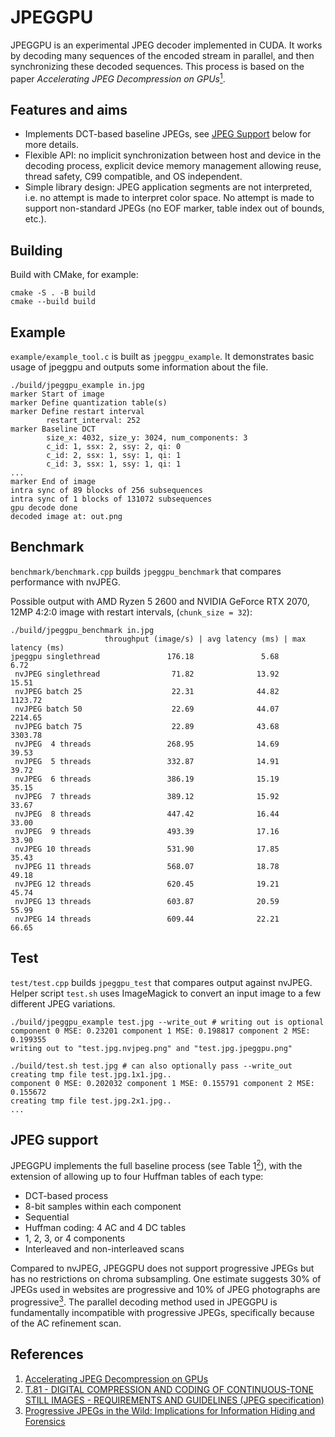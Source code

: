 # JPEGGPU

JPEGGPU is an experimental JPEG decoder implemented in CUDA. It works by decoding many sequences of the encoded stream in parallel, and then synchronizing these decoded sequences. This process is based on the paper _Accelerating JPEG Decompression on GPUs_[<sup>1</sup>](#references).

## Features and aims

- Implements DCT-based baseline JPEGs, see [JPEG Support](#jpeg-support) below for more details.
- Flexible API: no implicit synchronization between host and device in the decoding process, explicit device memory management allowing reuse, thread safety, C99 compatible, and OS independent.
- Simple library design: JPEG application segments are not interpreted, i.e. no attempt is made to interpret color space. No attempt is made to support non-standard JPEGs (no EOF marker, table index out of bounds, etc.).

## Building

Build with CMake, for example:

```shell
cmake -S . -B build
cmake --build build
```

## Example

`example/example_tool.c` is built as `jpeggpu_example`. It demonstrates basic usage of jpeggpu and outputs some information about the file.

```shell
./build/jpeggpu_example in.jpg
marker Start of image
marker Define quantization table(s)
marker Define restart interval
        restart_interval: 252
marker Baseline DCT
        size_x: 4032, size_y: 3024, num_components: 3
        c_id: 1, ssx: 2, ssy: 2, qi: 0
        c_id: 2, ssx: 1, ssy: 1, qi: 1
        c_id: 3, ssx: 1, ssy: 1, qi: 1
...
marker End of image
intra sync of 89 blocks of 256 subsequences
intra sync of 1 blocks of 131072 subsequences
gpu decode done
decoded image at: out.png
```

## Benchmark

`benchmark/benchmark.cpp` builds `jpeggpu_benchmark` that compares performance with nvJPEG.

Possible output with AMD Ryzen 5 2600 and NVIDIA GeForce RTX 2070, 12MP 4:2:0 image with restart intervals, (`chunk_size = 32`):

```shell
./build/jpeggpu_benchmark in.jpg
                     throughput (image/s) | avg latency (ms) | max latency (ms)
jpeggpu singlethread               176.18               5.68               6.72
 nvJPEG singlethread                71.82              13.92              15.51
 nvJPEG batch 25                    22.31              44.82            1123.72
 nvJPEG batch 50                    22.69              44.07            2214.65
 nvJPEG batch 75                    22.89              43.68            3303.78
 nvJPEG  4 threads                 268.95              14.69              39.53
 nvJPEG  5 threads                 332.87              14.91              39.72
 nvJPEG  6 threads                 386.19              15.19              35.15
 nvJPEG  7 threads                 389.12              15.92              33.67
 nvJPEG  8 threads                 447.42              16.44              33.00
 nvJPEG  9 threads                 493.39              17.16              33.90
 nvJPEG 10 threads                 531.90              17.85              35.43
 nvJPEG 11 threads                 568.07              18.78              49.18
 nvJPEG 12 threads                 620.45              19.21              45.74
 nvJPEG 13 threads                 603.87              20.59              55.99
 nvJPEG 14 threads                 609.44              22.21              66.65
```

## Test

`test/test.cpp` builds `jpeggpu_test` that compares output against nvJPEG. Helper script `test.sh` uses ImageMagick to convert an input image to a few different JPEG variations.

```shell
./build/jpeggpu_example test.jpg --write_out # writing out is optional
component 0 MSE: 0.23201 component 1 MSE: 0.198817 component 2 MSE: 0.199355
writing out to "test.jpg.nvjpeg.png" and "test.jpg.jpeggpu.png"

./build/test.sh test.jpg # can also optionally pass --write_out
creating tmp file test.jpg.1x1.jpg..
component 0 MSE: 0.202032 component 1 MSE: 0.155791 component 2 MSE: 0.155672 
creating tmp file test.jpg.2x1.jpg..
...
```

## JPEG support

JPEGGPU implements the full baseline process (see Table 1[<sup>2</sup>](#references)), with the extension of allowing up to four Huffman tables of each type:

- DCT-based process
- 8-bit samples within each component
- Sequential
- Huffman coding: 4 AC and 4 DC tables
- 1, 2, 3, or 4 components
- Interleaved and non-interleaved scans

Compared to nvJPEG, JPEGGPU does not support progressive JPEGs but has no restrictions on chroma subsampling. One estimate suggests 30% of JPEGs used in websites are progressive and 10% of JPEG photographs are progressive[<sup>3</sup>](#references). The parallel decoding method used in JPEGGPU is fundamentally incompatible with progressive JPEGs, specifically because of the AC refinement scan.

## References

1. [Accelerating JPEG Decompression on GPUs](https://arxiv.org/abs/2111.09219)
2. [T.81 - DIGITAL COMPRESSION AND CODING OF CONTINUOUS-TONE STILL IMAGES - REQUIREMENTS AND GUIDELINES (JPEG specification)](https://www.w3.org/Graphics/JPEG/itu-t81.pdf)
3. [Progressive JPEGs in the Wild: Implications for Information Hiding and Forensics](https://informationsecurity.uibk.ac.at/pdfs/HB2023_IHMMSEC.pdf)
